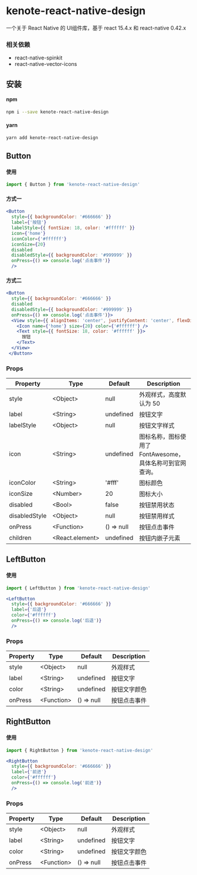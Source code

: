 # kenote-react-native-design

一个关于 React Native 的 UI组件库，基于 react 15.4.x 和 react-native 0.42.x

### 相关依赖

- react-native-spinkit
- react-native-vector-icons

## 安装

#### npm

```bash
npm i --save kenote-react-native-design
```

#### yarn

```bash
yarn add kenote-react-native-design
```

## Button

#### 使用

```jsx
import { Button } from 'kenote-react-native-design'
```

#### 方式一

```jsx
<Button
  style={{ backgroundColor: '#666666' }}
  label={'按钮'}
  labelStyle={{ fontSize: 18, color: '#ffffff' }}
  icon={'home'}
  iconColor={'#ffffff'}
  iconSize={20}
  disabled
  disabledStyle={{ backgroundColor: '#999999' }}
  onPress={() => console.log('点击事件')}
  />
```

#### 方式二

```jsx
<Button
  style={{ backgroundColor: '#666666' }}
  disabled
  disabledStyle={{ backgroundColor: '#999999' }}
  onPress={() => console.log('点击事件')}>
  <View style={{ alignItems: 'center', justifyContent: 'center', flexDirection: 'row' }}>
    <Icon name={'home'} size={20} color={'#ffffff'} />
    <Text style={{ fontSize: 18, color: '#ffffff' }}>
      按钮
    </Text>
  </View>
 </Button>
```


### Props

| Property | Type | Default | Description |
|----------|------|---------|-------------|
| style         | \<Object\>        | null       | 外观样式，高度默认为 50 |
| label         | \<String\>        | undefined  | 按钮文字 |
| labelStyle    | \<Object\>        | null       | 按钮文字样式 |
| icon          | \<String\>        | undefined  | 图标名称，图标使用了 FontAwesome，具体名称可到官网查询。|
| iconColor     | \<String\>        | '#fff'     | 图标颜色 |
| iconSize      | \<Number\>        | 20         | 图标大小 |
| disabled      | \<Bool\>          | false      | 按钮禁用状态 |
| disabledStyle | \<Object\>        | null       | 按钮禁用样式 |
| onPress       | \<Function\>      | () => null | 按钮点击事件 |
| children      | \<React.element\> | undefined  | 按钮内嵌子元素 |

## LeftButton

#### 使用

```jsx
import { LeftButton } from 'kenote-react-native-design'

<LeftButton
  style={{ backgroundColor: '#666666' }}
  label={'后退'}
  color={'#ffffff'}
  onPress={() => console.log('后退')}
  />
```

### Props

| Property | Type | Default | Description |
|----------|------|---------|-------------|
| style         | \<Object\>        | null       | 外观样式 |
| label         | \<String\>        | undefined  | 按钮文字 |
| color         | \<String\>        | undefined  | 按钮文字颜色 |
| onPress       | \<Function\>      | () => null | 按钮点击事件 |

## RightButton

#### 使用

```jsx
import { RightButton } from 'kenote-react-native-design'

<RightButton
  style={{ backgroundColor: '#666666' }}
  label={'前进'}
  color={'#ffffff'}
  onPress={() => console.log('前进')}
  />
```

### Props

| Property | Type | Default | Description |
|----------|------|---------|-------------|
| style         | \<Object\>        | null       | 外观样式 |
| label         | \<String\>        | undefined  | 按钮文字 |
| color         | \<String\>        | undefined  | 按钮文字颜色 |
| onPress       | \<Function\>      | () => null | 按钮点击事件 |